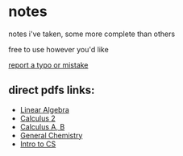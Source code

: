 # notes

notes i've taken, some more complete than others

free to use however you'd like

[report a typo or mistake](https://github.com/louismeunier/notes/issues/new?assignees=&labels=&template=typo-report.md&title=Typo+in+%5BFILE_NAME%5D)

## direct pdfs links:

- [Linear Algebra](http://notes.louismeunier.net/Linear%20Algebra/linearalgebra.pdf)
- [Calculus 2](http://notes.louismeunier.net/Calculus%202/calculus2.pdf)
- [Calculus A, B](http://notes.louismeunier.net/Calculus%20A%2C%20B/calculus.pdf)
- [General Chemistry](http://notes.louismeunier.net/General%20Chemistry%20I/generalchemistry.pdf)
- [Intro to CS](http://notes.louismeunier.net/Intro%20to%20CS/introtocs.pdf)